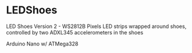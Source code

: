 LEDShoes
========


LED Shoes
Version 2 - WS2812B Pixels
LED strips wrapped around shoes, controlled by two ADXL345 accelerometers in the shoes

Arduino Nano w/ ATMega328
